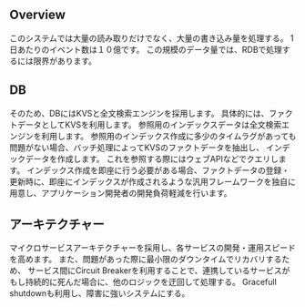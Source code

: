## Overview
このシステムでは大量の読み取りだけでなく、大量の書き込み量を処理する。
1日あたりのイベント数は１０億です。
この規模のデータ量では、RDBで処理するには限界があります。

## DB
そのため、DBにはKVSと全文検索エンジンを採用します。
具体的には、ファクトデータとしてKVSを利用します。
参照用のインデックスデータは全文検索エンジンを利用します。
参照用のインデックス作成に多少のタイムラグがあっても問題がない場合、バッチ処理によってKVSのファクトデータを抽出し、
インデックデータを作成します。
これを参照する際にはウェブAPIなどでクエリします。
インデックス作成を即座に行う必要がある場合、ファクトデータの登録・更新時に、即座にインデックスが作成されるような汎用フレームワークを独自に用意し、アプリケーション開発者の開発負荷軽減を行います。

## アーキテクチャー
マイクロサービスアーキテクチャーを採用し、各サービスの開発・運用スピードを高めます。
また、問題があった際に最小限のダウンタイムでリカバリするため、
サービス間にCircuit Breakerを利用することで、連携しているサービスがもし持続的に死んだ場合に、他のロジックを迂回して処理する。
Gracefull shutdownも利用し、障害に強いシステムにする。
